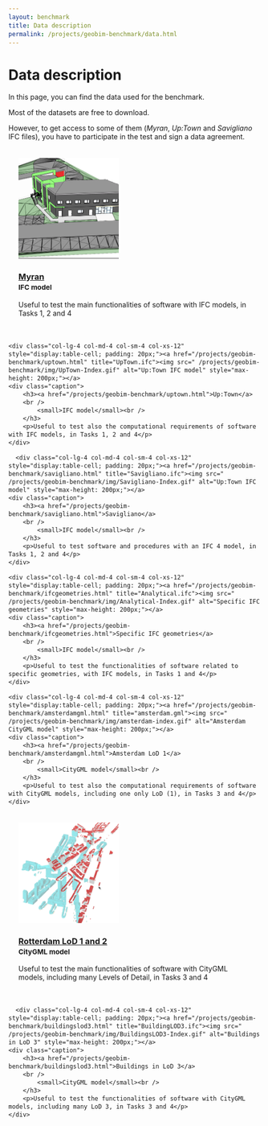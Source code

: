 ```yaml
---
layout: benchmark
title: Data description
permalink: /projects/geobim-benchmark/data.html
---
```


<h1>Data description</h1>

In this page, you can find the data used for the benchmark.

Most of the datasets are free to download.

However, to get access to some of them (*Myran*, *Up:Town* and *Savigliano* IFC files), you have to participate in the test and sign a data agreement.

<div class="row">
  <div class="col-lg-4 col-md-4 col-sm-4 col-xs-12" style="display:table-cell; padding: 20px;"><a href="/projects/geobim-benchmark/ifcmyran.html" title="Myran.ifc"><img src=" /projects/geobim-benchmark/img/Myran-Index.gif" alt="Myran IFC model" style="max-height: 200px;"></a>
	<div class="caption">
		<h3><a href="/projects/geobim-benchmark/ifcmyran.html">Myran</a>
		<br />
			<small>IFC model</small><br />
        </h3>
		<p>Useful to test the main functionalities of software with IFC models, in Tasks 1, 2 and 4</p>
	</div>
  </div>
  
    <div class="col-lg-4 col-md-4 col-sm-4 col-xs-12" style="display:table-cell; padding: 20px;"><a href="/projects/geobim-benchmark/uptown.html" title="UpTown.ifc"><img src=" /projects/geobim-benchmark/img/UpTown-Index.gif" alt="Up:Town IFC model" style="max-height: 200px;"></a>
	<div class="caption">
		<h3><a href="/projects/geobim-benchmark/uptown.html">Up:Town</a>
		<br />
			<small>IFC model</small><br />
        </h3>
		<p>Useful to test also the computational requirements of software with IFC models, in Tasks 1, 2 and 4</p>
	</div>
  </div>
  
 
      <div class="col-lg-4 col-md-4 col-sm-4 col-xs-12" style="display:table-cell; padding: 20px;"><a href="/projects/geobim-benchmark/savigliano.html" title="Savigliano.ifc"><img src=" /projects/geobim-benchmark/img/Savigliano-Index.gif" alt="Up:Town IFC model" style="max-height: 200px;"></a>
	<div class="caption">
		<h3><a href="/projects/geobim-benchmark/savigliano.html">Savigliano</a>
		<br />
			<small>IFC model</small><br />
        </h3>
		<p>Useful to test software and procedures with an IFC 4 model, in Tasks 1, 2 and 4</p>
	</div>
  </div>
 
  
    <div class="col-lg-4 col-md-4 col-sm-4 col-xs-12" style="display:table-cell; padding: 20px;"><a href="/projects/geobim-benchmark/ifcgeometries.html" title="Analytical.ifc"><img src=" /projects/geobim-benchmark/img/Analytical-Index.gif" alt="Specific IFC geometries" style="max-height: 200px;"></a>
	<div class="caption">
		<h3><a href="/projects/geobim-benchmark/ifcgeometries.html">Specific IFC geometries</a>
		<br />
			<small>IFC model</small><br />
        </h3>
		<p>Useful to test the functionalities of software related to specific geometries, with IFC models, in Tasks 1 and 4</p>
	</div>
  </div>
  
  </div>
  
  
  <div class="row">
  
    <div class="col-lg-4 col-md-4 col-sm-4 col-xs-12" style="display:table-cell; padding: 20px;"><a href="/projects/geobim-benchmark/amsterdamgml.html" title="amsterdam.gml"><img src=" /projects/geobim-benchmark/img/amsterdam-index.gif" alt="Amsterdam CityGML model" style="max-height: 200px;"></a>
	<div class="caption">
		<h3><a href="/projects/geobim-benchmark/amsterdamgml.html">Amsterdam LoD 1</a>
		<br />
			<small>CityGML model</small><br />
        </h3>
		<p>Useful to test also the computational requirements of software with CityGML models, including one only LoD (1), in Tasks 3 and 4</p>
	</div>
  </div>
  
  <div class="col-lg-4 col-md-4 col-sm-4 col-xs-12" style="display:table-cell; padding: 20px;"><a href="/projects/geobim-benchmark/rotterdamlod12.html" title="Myran.ifc"><img src=" /projects/geobim-benchmark/img/RotterdamLOD12-Index.gif" alt="Rotterdam CityGML model" style="max-height: 200px;"></a>
	<div class="caption">
		<h3><a href="/projects/geobim-benchmark/rotterdamlod12.html">Rotterdam LoD 1 and 2</a>
		<br />
			<small>CityGML model</small><br />
        </h3>
		<p>Useful to test the main functionalities of software with CityGML models, including many Levels of Detail, in Tasks 3 and 4</p>
	</div>
  </div>
  
      <div class="col-lg-4 col-md-4 col-sm-4 col-xs-12" style="display:table-cell; padding: 20px;"><a href="/projects/geobim-benchmark/buildingslod3.html" title="BuildingLOD3.ifc"><img src=" /projects/geobim-benchmark/img/BuildingsLOD3-Index.gif" alt="Buildings in LoD 3" style="max-height: 200px;"></a>
	<div class="caption">
		<h3><a href="/projects/geobim-benchmark/buildingslod3.html">Buildings in LoD 3</a>
		<br />
			<small>CityGML model</small><br />
        </h3>
		<p>Useful to test the functionalities of software with CityGML models, including many LoD 3, in Tasks 3 and 4</p>
	</div>
  </div>
  
  </div>